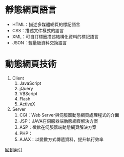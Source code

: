 # 靜態網頁語言
* HTML：描述多媒體網頁的標記語言
* CSS：描述文件樣式的語言
* XML：可自訂標籤描述結構化資料的標記語言
* JSON：輕量級資料交換語言

# 動態網頁技術
1. Client
	1. JavaScript
	2. jQuery
	3. VBScript
	4. Flash
	5. ActiveX
2. Server
	1. CGI：Web Server與伺服器動態網頁處理程式的介面
	2. JSP：JAVA在伺服器端動態網頁解決方案
	3. ASP：微軟在伺服器端動態網頁解決方案
	4. PHP：
	5. AJAX：以變數方式傳遞資料，提升執行效率

[回到索引](資訊管理考試/計算機概論/程式語言/(索引))
